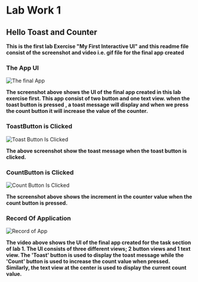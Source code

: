 # Lab Work 1
## Hello Toast and Counter

**This is the first lab Exercise "My First Interactive UI" and this readme file consist of the screenshot and 
video i.e. gif file for the final app created**

### The App UI
![The final App](ScreenshotAndRecord/HelloToastOutput.png)

**The screenshot above shows the UI of the final app created in this lab exercise first. This app consist of two button and one text view.
when the toast button is pressed , a toast message will display and when we press the count button it will increase the value of the counter.**


### ToastButton is Clicked
![Toast Button Is Clicked](ScreenshotAndRecord/ToastButtonClicked.png)

**The above screenshot show the toast message when the toast button is clicked.**


### CountButton is Clicked
![Count Button Is Clicked](ScreenshotAndRecord/CountButtonClicked.png)

**The screenshot above shows the increment in the counter value when the count button is pressed.**

### Record Of Application
![Record of App](ScreenshotAndRecord/Record.gif)

**The video above shows the UI of the final app created for the task section of lab 1. The UI
consists of three different views; 2 button views and 1 text view. The 'Toast' button is used to
display the toast message while the 'Count' button is used to increase the count value when pressed.
Similarly, the text view at the center is used to display the current count value.**